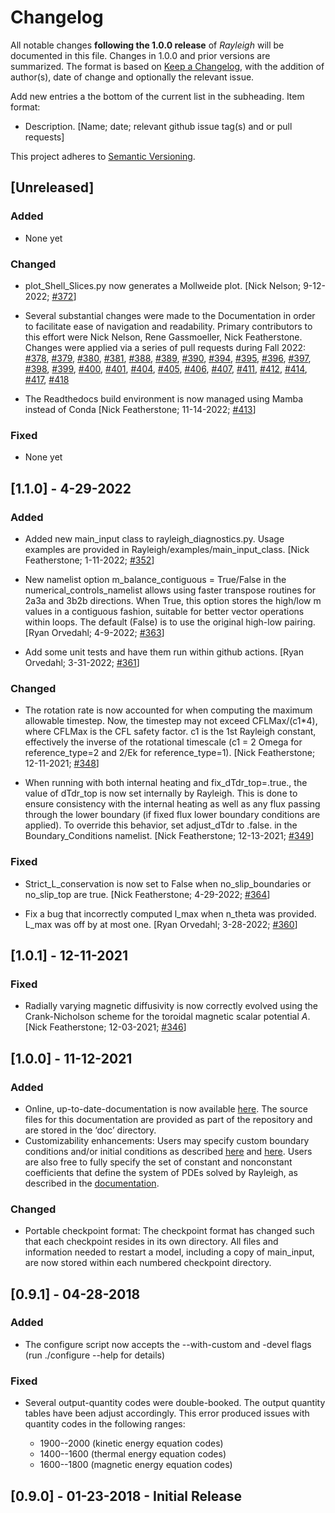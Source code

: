 # Changelog
All notable changes **following the 1.0.0 release** of *Rayleigh* will be documented in this file.  Changes in 1.0.0 and prior versions are summarized.  The format is based on [Keep a Changelog](https://keepachangelog.com/en/1.0.0/),
with the addition of author(s), date of change and optionally the relevant issue. 

Add new entries a the bottom of the current list in the subheading. Item format: 
- Description. [Name; date; relevant github issue tag(s) and or pull requests]

This project adheres to [Semantic Versioning](https://semver.org/spec/v2.0.0.html).

## [Unreleased]
### Added
- None yet
### Changed
- plot_Shell_Slices.py now generates a Mollweide plot. \[Nick Nelson; 9-12-2022; [#372](https://github.com/geodynamics/Rayleigh/pull/372)\]
  
- Several substantial changes were made to the Documentation in order to facilitate ease of navigation and readability.  Primary contributors to this effort were Nick Nelson, Rene Gassmoeller, Nick Featherstone.  Changes were applied via a series of pull requests during Fall 2022:  [#378](https://github.com/geodynamics/Rayleigh/pull/378), [#379](https://github.com/geodynamics/Rayleigh/pull/379), [#380](https://github.com/geodynamics/Rayleigh/pull/380), [#381](https://github.com/geodynamics/Rayleigh/pull/381), [#388](https://github.com/geodynamics/Rayleigh/pull/388), [#389](https://github.com/geodynamics/Rayleigh/pull/389), [#390](https://github.com/geodynamics/Rayleigh/pull/390)\, [#394](https://github.com/geodynamics/Rayleigh/pull/394), [#395](https://github.com/geodynamics/Rayleigh/pull/395), [#396](https://github.com/geodynamics/Rayleigh/pull/396), [#397](https://github.com/geodynamics/Rayleigh/pull/397), [#398](https://github.com/geodynamics/Rayleigh/pull/398), [#399](https://github.com/geodynamics/Rayleigh/pull/399), [#400](https://github.com/geodynamics/Rayleigh/pull/400), [#401](https://github.com/geodynamics/Rayleigh/pull/401), [#404](https://github.com/geodynamics/Rayleigh/pull/404), [#405](https://github.com/geodynamics/Rayleigh/pull/405), [#406](https://github.com/geodynamics/Rayleigh/pull/406), [#407](https://github.com/geodynamics/Rayleigh/pull/407), [#411](https://github.com/geodynamics/Rayleigh/pull/411), [#412](https://github.com/geodynamics/Rayleigh/pull/412), [#414](https://github.com/geodynamics/Rayleigh/pull/414), [#417](https://github.com/geodynamics/Rayleigh/pull/417), [#418](https://github.com/geodynamics/Rayleigh/pull/418)
  
- The Readthedocs build environment is now managed using Mamba instead of Conda \[Nick Featherstone; 11-14-2022; [#413](https://github.com/geodynamics/Rayleigh/pull/413)\]
### Fixed
- None yet


## [1.1.0] - 4-29-2022
### Added
- Added new main_input class to rayleigh_diagnostics.py.   Usage examples are provided in Rayleigh/examples/main_input_class. \[Nick Featherstone; 1-11-2022; [#352](https://github.com/geodynamics/Rayleigh/pull/352)\]

- New namelist option m_balance_contiguous = True/False in the numerical_controls_namelist allows using faster transpose routines for 2a3a and 3b2b directions. When True, this option stores the high/low m values in a contiguous fashion, suitable for better vector operations within loops. The default (False) is to use the original high-low pairing. \[Ryan Orvedahl; 4-9-2022; [#363](https://github.com/geodynamics/Rayleigh/pull/363)\] 

- Add some unit tests and have them run within github actions. \[Ryan Orvedahl; 3-31-2022; [#361](https://github.com/geodynamics/Rayleigh/pull/361)\]

### Changed
- The rotation rate is now accounted for when computing the maximum allowable timestep.  Now, the timestep may not exceed CFLMax/(c1*4), where CFLMax is the CFL safety factor.  c1 is the 1st Rayleigh constant, effectively the inverse of the rotational timescale (c1 = 2 Omega for reference_type=2 and 2/Ek for reference_type=1). \[Nick Featherstone; 12-11-2021; [#348](https://github.com/geodynamics/Rayleigh/pull/348)\]

- When running with both internal heating and fix_dTdr_top=.true., the value of dTdr_top is now set internally by Rayleigh.  This is done to ensure consistency with the internal heating as well as any flux passing through the lower boundary (if fixed flux lower boundary conditions are applied).   To override this behavior, set adjust_dTdr to .false. in the Boundary_Conditions namelist. \[Nick Featherstone; 12-13-2021; [#349](https://github.com/geodynamics/Rayleigh/pull/349)\]
### Fixed
- Strict_L_conservation is now set to False when no_slip_boundaries or no_slip_top are true. \[Nick Featherstone; 4-29-2022; [#364](https://github.com/geodynamics/Rayleigh/pull/364)\]

- Fix a bug that incorrectly computed l_max when n_theta was provided. L_max was off by at most one. \[Ryan Orvedahl; 3-28-2022; [#360](https://github.com/geodynamics/Rayleigh/pull/360)\]

## [1.0.1] - 12-11-2021
### Fixed
- Radially varying magnetic diffusivity is now correctly evolved using the Crank-Nicholson scheme for the toroidal magnetic scalar potential *A*. \[Nick Featherstone; 12-03-2021; [#346](https://github.com/geodynamics/Rayleigh/pull/346)\]

## [1.0.0] - 11-12-2021
### Added
- Online, up-to-date-documentation is now available [here](https://rayleigh-documentation.readthedocs.io/en/latest/index.html).  The source files for this documentation are provided as part of the repository and are stored in the ‘doc’ directory.
- Customizability enhancements:  Users may specify custom boundary conditions and/or initial conditions as described [here](https://rayleigh-documentation.readthedocs.io/en/latest/doc/source/User_Guide/physics.html?highlight=generic#generic-boundary-conditions) and [here](https://rayleigh-documentation.readthedocs.io/en/latest/doc/source/User_Guide/physics.html?highlight=generic#generic-initial-conditions).  Users are also free to fully specify the set of constant and nonconstant coefficients that define the system of PDEs solved by Rayleigh, as described in the [documentation](https://rayleigh-documentation.readthedocs.io/en/latest/doc/source/User_Guide/custom_reference_states.html).

### Changed
- Portable checkpoint format:  The checkpoint format has changed such that each checkpoint resides in its own directory.  All files and information needed to restart a model, including a copy of main_input, are now stored within each numbered checkpoint directory.

## [0.9.1] - 04-28-2018
### Added
- The configure script now accepts the --with-custom and -devel flags (run ./configure --help for details)
 
### Fixed
- Several output-quantity codes were double-booked. The output quantity tables have been adjust accordingly.  This error produced issues with quantity codes in the following ranges:

    - 1900--2000 (kinetic energy equation codes)
    - 1400--1600 (thermal energy equation codes)
    - 1600--1800 (magnetic energy equation codes)


## [0.9.0] - 01-23-2018 - Initial Release


